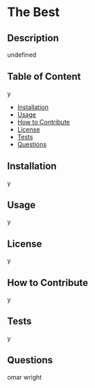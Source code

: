 # The Best
  ## Description 
  undefined

  ## Table of Content
  y
  - [Installation](#installation)
  - [Usage](#usage)
  - [How to Contribute](##how%20to%20contribute)
  - [License](#license)
  - [Tests](#tests)
  - [Questions](#questions)

  ## Installation
  y

  ## Usage
  y

  ## License
  y

  ## How to Contribute 
  y

  ## Tests
  y

  ## Questions 
  omar
  wright
